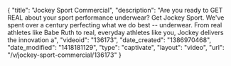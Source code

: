 {
    "title": "Jockey Sport Commercial",
    "description": "Are you ready to GET REAL about your sport performance underwear? Get Jockey Sport. We've spent over a century perfecting what we do best -- underwear. From real athletes like Babe Ruth to real, everyday athletes like you, Jockey delivers the innovation a",
    "videoid": "136173",
    "date_created": "1386970468",
    "date_modified": "1418181129",
    "type": "captivate",
    "layout": "video",
    "url": "\/v\/jockey-sport-commercial\/136173"
}